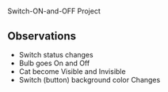 # 
Switch-ON-and-OFF Project

## Observations

- Switch status changes
- Bulb goes On and Off
- Cat become Visible and Invisible
- Switch (button) background color Changes
